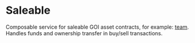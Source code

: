 # Saleable

Composable service for saleable GOI asset contracts, for example: [team](../team). Handles funds and ownership transfer in buy/sell transactions. 
